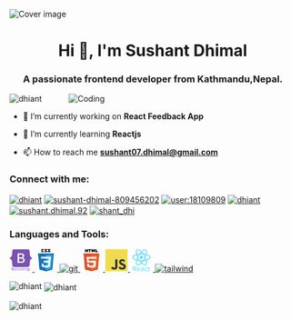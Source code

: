 ![Cover image](/images/cover_photo_web_developer.jpg)
<h1 align="center">Hi 👋, I'm Sushant Dhimal</h1>
<h3 align="center">A passionate frontend developer from Kathmandu,Nepal.</h3>
<img align= "right" alt="Coding" width="400" src="https://64.media.tumblr.com/3752015af88a244d35ac543804d3606c/tumblr_ong4opFOMH1si8vfyo1_500.gifv" >

<p align="left"> <img src="https://komarev.com/ghpvc/?username=dhiant&label=Profile%20views&color=0e75b6&style=flat" alt="dhiant" /> </p>

- 🔭 I’m currently working on **React Feedback App**

- 🌱 I’m currently learning **Reactjs**

- 📫 How to reach me **sushant07.dhimal@gmail.com**

<h3 align="left">Connect with me:</h3>
<p align="left">
<a href="https://codepen.io/dhiant" target="blank"><img align="center" src="https://raw.githubusercontent.com/rahuldkjain/github-profile-readme-generator/master/src/images/icons/Social/codepen.svg" alt="dhiant" height="30" width="40" /></a>
<a href="https://linkedin.com/in/sushant-dhimal-809456202" target="blank"><img align="center" src="https://raw.githubusercontent.com/rahuldkjain/github-profile-readme-generator/master/src/images/icons/Social/linked-in-alt.svg" alt="sushant-dhimal-809456202" height="30" width="40" /></a>
<a href="https://stackoverflow.com/users/user:18109809" target="blank"><img align="center" src="https://raw.githubusercontent.com/rahuldkjain/github-profile-readme-generator/master/src/images/icons/Social/stack-overflow.svg" alt="user:18109809" height="30" width="40" /></a>
<a href="https://codesandbox.com/dhiant" target="blank"><img align="center" src="https://raw.githubusercontent.com/rahuldkjain/github-profile-readme-generator/master/src/images/icons/Social/codesandbox.svg" alt="dhiant" height="30" width="40" /></a>
<a href="https://fb.com/sushant.dhimal.92" target="blank"><img align="center" src="https://raw.githubusercontent.com/rahuldkjain/github-profile-readme-generator/master/src/images/icons/Social/facebook.svg" alt="sushant.dhimal.92" height="30" width="40" /></a>
<a href="https://instagram.com/shant_dhi" target="blank"><img align="center" src="https://raw.githubusercontent.com/rahuldkjain/github-profile-readme-generator/master/src/images/icons/Social/instagram.svg" alt="shant_dhi" height="30" width="40" /></a>
</p>

<h3 align="left">Languages and Tools:</h3>
<p align="left"> <a href="https://getbootstrap.com" target="_blank" rel="noreferrer"> <img src="https://raw.githubusercontent.com/devicons/devicon/master/icons/bootstrap/bootstrap-plain-wordmark.svg" alt="bootstrap" width="40" height="40"/> </a> <a href="https://www.w3schools.com/css/" target="_blank" rel="noreferrer"> <img src="https://raw.githubusercontent.com/devicons/devicon/master/icons/css3/css3-original-wordmark.svg" alt="css3" width="40" height="40"/> </a> <a href="https://git-scm.com/" target="_blank" rel="noreferrer"> <img src="https://www.vectorlogo.zone/logos/git-scm/git-scm-icon.svg" alt="git" width="40" height="40"/> </a> <a href="https://www.w3.org/html/" target="_blank" rel="noreferrer"> <img src="https://raw.githubusercontent.com/devicons/devicon/master/icons/html5/html5-original-wordmark.svg" alt="html5" width="40" height="40"/> </a> <a href="https://developer.mozilla.org/en-US/docs/Web/JavaScript" target="_blank" rel="noreferrer"> <img src="https://raw.githubusercontent.com/devicons/devicon/master/icons/javascript/javascript-original.svg" alt="javascript" width="40" height="40"/> </a> <a href="https://reactjs.org/" target="_blank" rel="noreferrer"> <img src="https://raw.githubusercontent.com/devicons/devicon/master/icons/react/react-original-wordmark.svg" alt="react" width="40" height="40"/> </a> <a href="https://tailwindcss.com/" target="_blank" rel="noreferrer"> <img src="https://www.vectorlogo.zone/logos/tailwindcss/tailwindcss-icon.svg" alt="tailwind" width="40" height="40"/> </a> </p>

<p><img align="left" src="https://github-readme-stats.vercel.app/api/top-langs?username=dhiant&show_icons=true&locale=en&layout=compact" alt="dhiant" /></p>

<p>&nbsp;<img align="center" src="https://github-readme-stats.vercel.app/api?username=dhiant&show_icons=true&locale=en" alt="dhiant" /></p>

<p><img align="center" src="https://github-readme-streak-stats.herokuapp.com/?user=dhiant&" alt="dhiant" /></p>
